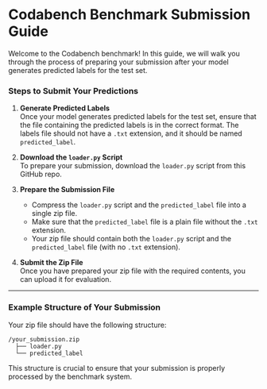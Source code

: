 # Codabench Benchmark Submission Guide

Welcome to the Codabench benchmark! In this guide, we will walk you through the process of preparing your submission after your model generates predicted labels for the test set.

### Steps to Submit Your Predictions

1. **Generate Predicted Labels**  
   Once your model generates predicted labels for the test set, ensure that the file containing the predicted labels is in the correct format. The labels file should not have a `.txt` extension, and it should be named `predicted_label`.

2. **Download the `loader.py` Script**  
   To prepare your submission, download the `loader.py` script from this GitHub repo.

3. **Prepare the Submission File**

   - Compress the `loader.py` script and the `predicted_label` file into a single zip file.
   - Make sure that the `predicted_label` file is a plain file without the `.txt` extension.
   - Your zip file should contain both the `loader.py` script and the `predicted_label` file (with no `.txt` extension).

4. **Submit the Zip File**  
   Once you have prepared your zip file with the required contents, you can upload it for evaluation.

---

### Example Structure of Your Submission

Your zip file should have the following structure:

```
/your_submission.zip
  ├── loader.py
  └── predicted_label
```

This structure is crucial to ensure that your submission is properly processed by the benchmark system.

